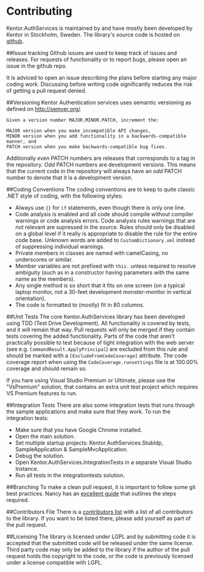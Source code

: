 Contributing
===========

Kentor.AuthServices is maintained by and have mostly been developed by Kentor in Stockholm,
Sweden. The library's source code is hosted on [github](https://github.com/KentorIT/authservices).

##Issue tracking
Github issues are used to keep track of issues and releases. For requests of functionality or
to report bugs, please open an issue in the github repo.

It is adviced to open an issue describing the plans before starting any major coding work.
Discussing before writing code significantly reduces the risk of getting a pull request
denied.

##Versioning
Kentor Authentication services uses semantic versioning as defined on http://semver.org/.

    Given a version number MAJOR.MINOR.PATCH, increment the:

    MAJOR version when you make incompatible API changes,
    MINOR version when you add functionality in a backwards-compatible manner, and
    PATCH version when you make backwards-compatible bug fixes.

Additionally *even* PATCH numbers are releases that corresponds to a tag in the 
repository. *Odd* PATCH numbers are development versions. This means that the 
current code in the repository will always have an *odd* PATCH number to denote that 
it is a development version.

##Coding Conventions
The coding conventions are to keep to quite classic .NET style of coding, with the following
styles:
* Always use `{}` for `if` statements, even though there is only one line.
* Code analysis is enabled and all code should compile without compiler warnings or
code analysis errors. Code analysis rules warnings that are not relevant are supressed in
the source. Rules should only be disabled on a global level if it really is appropriate to
disable the rule for the entire code base. Unknown words are added to `CustomDictionary.xml`
instead of suppressing individual warnings.
* Private members in classes are named with camelCasing, no underscores or similar.
* Member variables are not prefixed with `this.` unless required to resolve ambiguity (such
as in a constructor having parameters with the same name as the members).
* Any single method is so short that it fits on one screen (on a typical laptop monitor, 
not a 30-feet development monster-monitor in vertical orientation).
* The code is formatted to (mostly) fit in 80 columns.

##Unit Tests
The core Kentor.AuthServices library has been developed using TDD (Test Drive Development). All
functionality is covered by tests, and it will remain that way. Pull requests will only be
merged if they contain tests covering the added functionality. Parts of the code that aren't
practically possible to test because of tight integration with the web server (see e.g. 
`CommandResult.ApplyPrincipal`) are excluded from this rule and should be marked with a
`[ExcludeFromCodeCoverage]` attribute. The code coverage report when using the `CodeCoverage.runsettings`
file is at 100.00% coverage and should remain so.

If you hare using Visual Studio Premium or Ultimate, please use the "VsPremium" solution,
that contains an extra unit test project which requires VS Premium features to run.

##Integration Tests
There are also some integration tests that runs through the sample applications and make
sure that they work. To run the integration tests:
* Make sure that you have Google Chrome installed.
* Open the main solution.
* Set multiple startup projects: Kentor.AuthServices.StubIdp, SampleApplication & SampleMvcApplication.
* Debug the solution.
* Open Kentor.AuthServices.IntegrationTests in a separate Visual Studio Instance.
* Run all tests in the integrationtests solution.

##Branching
To make a clean pull request, it is important to follow some git best practices. Nancy
has an [excellent guide](https://github.com/NancyFx/Nancy/blob/master/CONTRIBUTING.md) that outlines
the steps required.

##Contributors File
There is a [contributors list](../CONTRIBUTORS.txt) with a list of all contributors to the library. If
you want to be listed there, please add yourself as part of the pull request.

##Licensing
The library is licensed under LGPL and by submitting code it is accepted that the submitted
code will be released under the same license. Third party code may only be added to the library
if the author of the pull request holds the copyright to the code, or the code is previously
licensed under a license compatible with LGPL.
